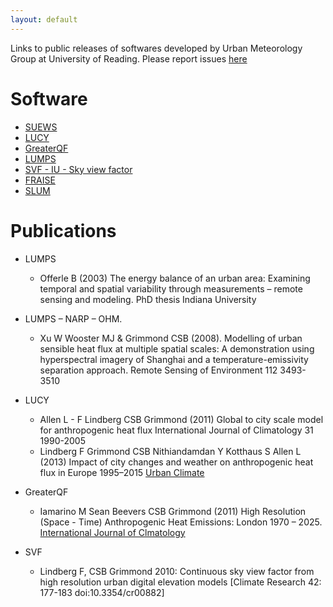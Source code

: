 ```yaml
---
layout: default
---
```


Links to public releases of softwares developed by Urban Meteorology Group at University of Reading.
Please report issues [here](https://github.com/Urban-Meteorology-Reading/Urban-Meteorology-Reading.github.io/issues)

# Software

-   [SUEWS](SUEWS)
-   [LUCY](LUCY)
-   [GreaterQF](GreaterQF)
-   [LUMPS](LUMPS)
-   [SVF - IU - Sky view factor](SVF)
-   [FRAISE](FRAISE)
-   [SLUM](SLUM)

# Publications

-   LUMPS
    -   Offerle B (2003) The energy balance of an urban area: Examining temporal and spatial variability through measurements – remote sensing and modeling. PhD thesis Indiana University

-   LUMPS – NARP – OHM.
    -   Xu W Wooster MJ & Grimmond CSB (2008). Modelling of urban sensible heat flux at multiple spatial scales: A demonstration using hyperspectral imagery of Shanghai and a temperature-emissivity separation approach. Remote Sensing of Environment 112 3493-3510

-   LUCY
    -   Allen L - F Lindberg CSB Grimmond (2011) Global to city scale model for anthropogenic heat flux International Journal of Climatology 31 1990-2005
    -   Lindberg F Grimmond CSB Nithiandamdan Y Kotthaus S Allen L (2013) Impact of city changes and weather on anthropogenic heat flux in Europe 1995–2015 [Urban Climate](http://dx.doi.org/10.1016/j.uclim.2013.03.002)

-   GreaterQF
    -   Iamarino M Sean Beevers CSB Grimmond (2011) High Resolution (Space - Time) Anthropogenic Heat Emissions: London 1970 – 2025. [International Journal of Clmatology](http://onlinelibrary.wiley.com/doi/10.1002/joc.2390/abstract)

-   SVF
    -   Lindberg F, CSB Grimmond 2010:  Continuous sky view factor from high resolution urban digital elevation models [Climate Research 42: 177-183 doi:10.3354/cr00882]
